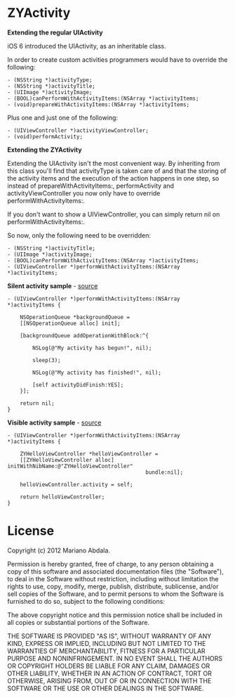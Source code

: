 ZYActivity
===================

**Extending the regular UIActivity**

iOS 6 introduced the UIActivity, as an inheritable class.

In order to create custom activities programmers would have to override the following:

    - (NSString *)activityType;
    - (NSString *)activityTitle;
    - (UIImage *)activityImage;
    - (BOOL)canPerformWithActivityItems:(NSArray *)activityItems;
    - (void)prepareWithActivityItems:(NSArray *)activityItems;

Plus one and just one of the following:

    - (UIViewController *)activityViewController;
    - (void)performActivity;
  
**Extending the ZYActivity**

Extending the UIActivity isn't the most convenient way. By inheriting from this class you'll find that activityType is taken care of and that the storing of the activity items and the execution of the action happens in one step, so instead of prepareWithActivityItems:, performActivity and activityViewController you now only have to override performWithActivityItems:.

If you don't want to show a UIViewController, you can simply return nil on performWithActivityItems:.

So now, only the following need to be overridden:

    - (NSString *)activityTitle;
    - (UIImage *)activityImage;
    - (BOOL)canPerformWithActivityItems:(NSArray *)activityItems;
    - (UIViewController *)performWithActivityItems:(NSArray *)activityItems;


**Silent activity sample** - [source](https://github.com/marianoabdala/ZYActivity/blob/master/SampleProject/SampleProject/ZYMySilentActivity.m)

    - (UIViewController *)performWithActivityItems:(NSArray *)activityItems {
    
        NSOperationQueue *backgroundQueue =
        [[NSOperationQueue alloc] init];
    
        [backgroundQueue addOperationWithBlock:^{
        
            NSLog(@"My activity has begun!", nil);
        
            sleep(3);
        
            NSLog(@"My activity has finished!", nil);
        
            [self activityDidFinish:YES];
        }];
    
        return nil;
    }


**Visible activity sample** - [source](https://github.com/marianoabdala/ZYActivity/blob/master/SampleProject/SampleProject/ZYMyActivity.m)

    - (UIViewController *)performWithActivityItems:(NSArray *)activityItems {
    
        ZYHelloViewController *helloViewController =
        [[ZYHelloViewController alloc] initWithNibName:@"ZYHelloViewController"
                                                bundle:nil];
        
        helloViewController.activity = self;

        return helloViewController;
    }


  
License
=======

Copyright (c) 2012 Mariano Abdala.

Permission is hereby granted, free of charge, to any person obtaining a copy of this software and associated documentation files (the "Software"), to deal in the Software without restriction, including without limitation the rights to use, copy, modify, merge, publish, distribute, sublicense, and/or sell copies of the Software, and to permit persons to whom the Software is furnished to do so, subject to the following conditions:

The above copyright notice and this permission notice shall be included in all copies or substantial portions of the Software.

THE SOFTWARE IS PROVIDED "AS IS", WITHOUT WARRANTY OF ANY KIND, EXPRESS OR IMPLIED, INCLUDING BUT NOT LIMITED TO THE WARRANTIES OF MERCHANTABILITY, FITNESS FOR A PARTICULAR PURPOSE AND NONINFRINGEMENT. IN NO EVENT SHALL THE AUTHORS OR COPYRIGHT HOLDERS BE LIABLE FOR ANY CLAIM, DAMAGES OR OTHER LIABILITY, WHETHER IN AN ACTION OF CONTRACT, TORT OR OTHERWISE, ARISING FROM, OUT OF OR IN CONNECTION WITH THE SOFTWARE OR THE USE OR OTHER DEALINGS IN THE SOFTWARE.

